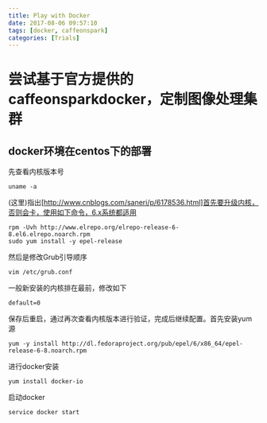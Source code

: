 ```yaml
---
title: Play with Docker
date: 2017-08-06 09:57:10
tags: [docker, caffeonspark]
categories: [Trials]
---
```

# 尝试基于官方提供的caffeonsparkdocker，定制图像处理集群
<!--more-->
## docker环境在centos下的部署
先查看内核版本号

	uname -a
(这里)指出[http://www.cnblogs.com/saneri/p/6178536.html]首先要升级内核，否则会卡，使用如下命令，6.x系统都适用

	rpm -Uvh http://www.elrepo.org/elrepo-release-6-8.el6.elrepo.noarch.rpm
	sudo yum install -y epel-release

然后是修改Grub引导顺序

	vim /etc/grub.conf
一般新安装的内核排在最前，修改如下
	
	default=0
保存后重启，通过再次查看内核版本进行验证，完成后继续配置。首先安装yum源

	yum -y install http://dl.fedoraproject.org/pub/epel/6/x86_64/epel-release-6-8.noarch.rpm
进行docker安装

	yum install docker-io
启动docker

	service docker start

